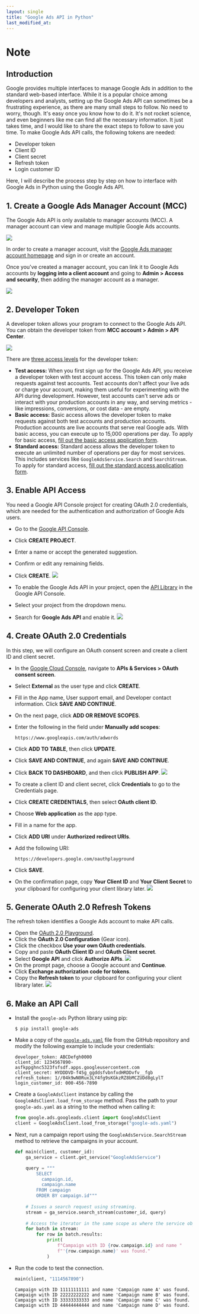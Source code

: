 ```yaml
---
layout: single 
title: "Google Ads API in Python" 
last_modified_at:
---
```


# Note

## Introduction

Google provides multiple interfaces to manage Google Ads in addition to the standard web-based interface. While it is a popular choice among developers and analysts, setting up the Google Ads API can sometimes be a frustrating experience, as there are many small steps to follow. No need to worry, though. It's easy once you know how to do it. It's not rocket science, and even beginners like me can find all the necessary information. It just takes time, and I would like to share the exact steps to follow to save you time. To make Google Ads API calls, the following tokens are needed:

- Developer token
- Client ID
- Client secret
- Refresh token
- Login customer ID

Here, I will describe the process step by step on how to interface with Google Ads in Python using the Google Ads API.

## 1. Create a Google Ads Manager Account (MCC)

The Google Ads API is only available to manager accounts (MCC). A manager account can view and manage multiple Google Ads accounts.

![](/assets/images/Google-Ads-API-1-hierarchy.png)

In order to create a manager account, visit the [Google Ads manager account homepage](https://ads.google.com/home/tools/manager-accounts/) and sign in or create an account.

Once you've created a manager account, you can link it to Google Ads accounts by **logging into a client account** and going to **Admin \> Access and security**, then adding the manager account as a manager.

![](/assets/images/Google-Ads-API-2-link.png)

## 2. Developer Token

A developer token allows your program to connect to the Google Ads API. You can obtain the developer token from **MCC account \> Admin \> API Center**.

![](/assets/images/Google-Ads-API-3-dev-token.png)

There are [three access levels](https://developers.google.com/google-ads/api/docs/access-levels) for the developer token:

- **Test access:** When you first sign up for the Google Ads API, you receive a developer token with test account access. This token can only make requests against test accounts. Test accounts don't affect your live ads or charge your account, making them useful for experimenting with the API during development. However, test accounts can't serve ads or interact with your production accounts in any way, and serving metrics - like impressions, conversions, or cost data - are empty.
- **Basic access:** Basic access allows the developer token to make requests against both test accounts and production accounts. Production accounts are live accounts that serve real Google ads. With basic access, you can execute up to 15,000 operations per day. To apply for basic access, [fill out the basic access application form](https://support.google.com/adspolicy/contact/new_token_application).
- **Standard access:** Standard access allows the developer token to execute an unlimited number of operations per day for most services. This includes services like `GoogleAdsService.Search` and `SearchStream`. To apply for standard access, [fill out the standard access application form](https://support.google.com/adspolicy/contact/standard_token_application).

## 3. Enable API Access

You need a Google API Console project for creating OAuth 2.0 credentials, which are needed for the authentication and authorization of Google Ads users.

- Go to the [Google API Console](https://console.developers.google.com/project).

- Click **CREATE PROJECT**.

- Enter a name or accept the generated suggestion.

- Confirm or edit any remaining fields.

- Click **CREATE**.
  ![](/assets/images/Google-Ads-API-4-new-proj.png)

- To enable the Google Ads API in your project, open the [API Library](https://console.cloud.google.com/apis/library) in the Google API Console.

- Select your project from the dropdown menu.

- Search for **Google Ads API** and enable it.
  ![](/assets/images/Google-Ads-API-5-API.png)

## 4. Create OAuth 2.0 Credentials

In this step, we will configure an OAuth consent screen and create a client ID and client secret.

- In the [Google Cloud Console](https://console.cloud.google.com), navigate to **APIs & Services \> OAuth consent screen**.

- Select **External** as the user type and click **CREATE**.

- Fill in the App name, User support email, and Developer contact information. Click **SAVE AND CONTINUE**.

- On the next page, click **ADD OR REMOVE SCOPES**.

- Enter the following in the field under **Manually add scopes**:

  `https://www.googleapis.com/auth/adwords`

- Click **ADD TO TABLE**, then click **UPDATE**.

- Click **SAVE AND CONTINUE**, and again **SAVE AND CONTINUE**.

- Click **BACK TO DASHBOARD**, and then click **PUBLISH APP**.
  ![](/assets/images/Google-Ads-API-6-OAuth.png)

- To create a client ID and client secret, click **Credentials** to go to the Credentials page.

- Click **CREATE CREDENTIALS**, then select **OAuth client ID**.

- Choose **Web application** as the app type.

- Fill in a name for the app.

- Click **ADD URI** under **Authorized redirect URIs**.

- Add the following URI:

  `https://developers.google.com/oauthplayground`

- Click **SAVE**.

- On the confirmation page, copy **Your Client ID** and **Your Client Secret** to your clipboard for configuring your client library later.
  ![](/assets/images/Google-Ads-API-7-Client-ID.png)

## 5. Generate OAuth 2.0 Refresh Tokens

The refresh token identifies a Google Ads account to make API calls.

- Open the [OAuth 2.0 Playground](https://developers.google.com/oauthplayground/).
- Click the **OAuth 2.0 Configuration** (Gear icon).
- Click the checkbox **Use your own OAuth credentials**.
- Copy and paste **OAuth Client ID** and **OAuth Client secret**.
- Select **Google API** and click **Authorize APIs**.
  ![](/assets/images/Google-Ads-API-8-Ref-Token.png)
- On the prompt page, choose a Google account and **Continue**.
- Click **Exchange authorization code for tokens**.
- Copy the **Refresh token** to your clipboard for configuring your client library later.
  ![](/assets/images/Google-Ads-API-9-Ref-Token.png)

## 6. Make an API Call

- Install the `google-ads` Python library using pip:

  `$ pip install google-ads`

- Make a copy of the [`google-ads.yaml`](https://github.com/googleads/google-ads-python/blob/HEAD/google-ads.yaml) file from the GitHub repository and modify the following example to include your credentials:

  ```
  developer_token: ABCDefgh0000
  client_id: 1234567890-asfkppghnc5323fsfsdf.apps.googleusercontent.com
  client_secret: HYDDDVD-f45g_ggddsfvbnfxdHRDDvfv__fgb
  refresh_token: 1//04k9wN0Rux3LY4fg9sKGkzRZ8bMCZUDd8gLylT
  login_customer_id: 000-456-7890
  ```

- Create a `GoogleAdsClient` instance by calling the `GoogleAdsClient.load_from_storage` method. Pass the path to your `google-ads.yaml` as a string to the method when calling it:

  ```python     
  from google.ads.googleads.client import GoogleAdsClient     
  client = GoogleAdsClient.load_from_storage("google-ads.yaml")
  ```

- Next, run a campaign report using the `GoogleAdsService.SearchStream` method to retrieve the campaigns in your account.

  ```python
  def main(client, customer_id):
      ga_service = client.get_service("GoogleAdsService")

      query = """
          SELECT
            campaign.id,
            campaign.name
          FROM campaign
          ORDER BY campaign.id"""    
         
      # Issues a search request using streaming.
      stream = ga_service.search_stream(customer_id, query)
     
      # Access the iterator in the same scope as where the service object was created.
      for batch in stream:
          for row in batch.results:
              print(
                  f"Campaign with ID {row.campaign.id} and name "
                  f"'{row.campaign.name}' was found."
              )
  ```

- Run the code to test the connection.
  ```python     
  main(client, "1114567890")
  ```

  ``` output
  Campaign with ID 11111111111 and name 'Campaign name A' was found.
  Campaign with ID 22222222222 and name 'Campaign name B' was found.
  Campaign with ID 33333333333 and name 'Campaign name C' was found.
  Campaign with ID 44444444444 and name 'Campaign name D' was found.
  ```